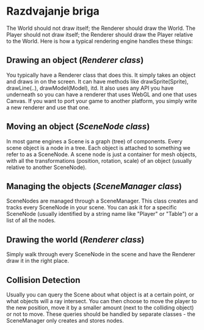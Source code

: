 # Razdvajanje briga

The World should not draw itself; the Renderer should draw the World. The Player should not draw itself; the Renderer should draw the Player relative to the World. Here is how a typical rendering engine handles these things:

## Drawing an object (*Renderer class*)

You typically have a Renderer class that does this. It simply takes an object and draws in on the screen. It can have methods like drawSprite(Sprite), drawLine(..), drawModel(Model), itd. It also uses any API you have underneath so you can have a renderer that uses WebGL and one that uses Canvas. If you want to port your game to another platform, you simply write a new renderer and use that one.

## Moving an object (*SceneNode class*)

In most game engines a Scene is a graph (tree) of components. Every scene object is a node in a tree. Each object is attached to something we refer to as a SceneNode. A scene node is just a container for mesh objects, with all the transformations (position, rotation, scale) of an object (usually relative to another SceneNode).

## Managing the objects (*SceneManager class*)

SceneNodes are managed through a SceneManager. This class creates and tracks every SceneNode in your scene. You can ask it for a specific SceneNode (usually identified by a string name like "Player" or "Table") or a list of all the nodes.

## Drawing the world (*Renderer class*)

Simply walk through every SceneNode in the scene and have the Renderer draw it in the right place.

## Collision Detection

Usually you can query the Scene about what object is at a certain point, or what objects will a ray intersect. You can then choose to move the player to the new position, move it by a smaller amount (next to the colliding object) or not to move. These queries should be handled by separate classes - the SceneManager only creates and stores nodes.
